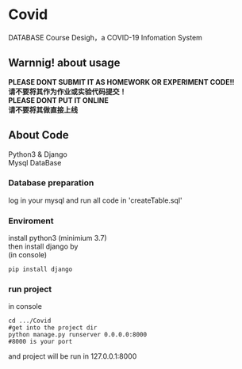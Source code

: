 # Covid
DATABASE Course Desigh，a COVID-19 Infomation System

## Warnnig! about usage

**PLEASE DONT SUBMIT IT AS HOMEWORK OR EXPERIMENT CODE!!**  
**请不要将其作为作业或实验代码提交！**  
**PLEASE DONT PUT IT ONLINE**  
**请不要将其做直接上线**

## About Code
Python3 & Django  
Mysql DataBase

### Database preparation
log in your mysql and run all code in 'createTable.sql'

### Enviroment
install python3 (minimium 3.7)  
then install django by  
(in console)
```
pip install django
```

### run project
in console  
```
cd .../Covid
#get into the project dir
python manage.py runserver 0.0.0.0:8000
#8000 is your port
```  
and project will be run in 127.0.0.1:8000
